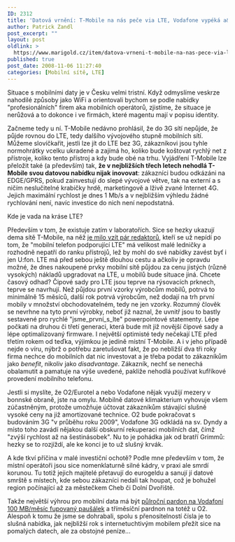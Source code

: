 ```yaml
---
ID: 2312
title: 'Datová vrnění: T-Mobile na nás peče via LTE, Vodafone vypéká a&nbsp;O2 vybulbává'
author: Patrick Zandl
post_excerpt: ""
layout: post
oldlink: >
  https://www.marigold.cz/item/datova-vrneni-t-mobile-na-nas-pece-via-lte-vodafone-vypeka-a-o2-vybulbava
published: true
post_date: 2008-11-06 11:27:40
categories: [Mobilní sítě, LTE]
---
```

Situace s mobilními daty je v Česku velmi tristní. Když odmyslíme veskrze nahodilé způsoby jako WiFi a orientovali bychom se podle nabídky "profesionálních" firem aka mobilních operátorů, zjistíme, že situace je nerůžová a to dokonce i ve firmách, které magentu mají v popisu identity. 

Začneme tedy u ní. T-Mobile nedávno prohlásil, že do 3G sítí nepůjde, že půjde rovnou do LTE, tedy dalšího vývojového stupně mobilních sítí. Můžeme slovíčkařit, jestli lze jít do LTE bez 3G, zákazníkovi jsou tyhle normohrátky vcelku ukradené a zajímá ho, koliko bude koštovat rychlý net z přístroje, koliko tento přístroj a kdy bude obé na trhu. Vyjádření T-Mobile lze přeložit také (a především) tak, <strong>že v nejbližších třech letech nehodlá T-Mobile svou datovou nabídku nijak inovovat</strong>: zákazníci budou odkázáni na EDGE/GPRS, pokud zainvestují do slepé vývojové větve, tak na externí a s ničím neslučitelné krabičky hrdě, marketingově a lživě zvané Internet 4G. Jejich maximální rychlost je dnes 1 Mb/s a v nejbližším výhledu žádné rychlování není, navíc investice do nich není nepodstatná. 

Kde je vada na kráse LTE? 

Především v tom, že existuje zatím v laboratořích. Sice se hezky ukazují dema sítě T-Mobile, na něž <a href="http://www.mobilmania.cz/Titulni-strana/Zkusili-jsme-LTE-aneb-50-megabitu-vzduchem/sc-21-a-1120620/default.aspx">je milo vzít pár redaktorů</a>, kteří se už nepídí po tom, že "mobilní telefon podporující LTE" má velikost malé ledničky a rozhodně nepatří do ranku přístrojů, lež by mohl do své nabídky zavést byť i jen U:fon. LTE má před sebou ještě dlouhou cestu a ačkoliv je opravdu možné, že dnes nakoupené prvky mobilní sítě půjdou za cenu jistých (různě vysokých) nákladů upgradovat na LTE, u mobilů bude situace jiná. Chcete časový odhad? Čipové sady pro LTE jsou teprve na rýsovacích prknech, teprve se navrhují. Než půjdou první vzorky výrobcům mobilů, potrvá to minimálně 15 měsíců, další rok potrvá výrobcům, než dodají na trh první mobily v množství obchodovatelném, tedy ne jen vzorky. Rozumný člověk se nevrhne na tyto první výrobky, neboť již naznal, že uvnitř jsou to bastly sestavené pro rychlé "jsme_první_s_lte" powerpointové statementy. Lépe počkati na druhou či třetí generaci, která bude mít již novější čipové sady a lépe optimalizovaný firmware. I největší optimisté tedy nečekají LTE před třetím rokem od teďka, výjimkou je jedině místní T-Mobile. A i v jeho případě nejde o víru, nýbrž o potřebu zaretušovat fakt, že po nebližší dva tři roky firma nechce do mobilních dat nic investovat a je třeba podat to zákazníkům jako <em>benefit</em>, nikoliv jako <em>disadvantage</em>. Zákazník, nechť se nenechá obalamutit a pamatuje na výše uvedené, pakliže nehodlá používat kufříkové provedení mobilního telefonu. 

Jestli si myslíte, že O2/Eurotel a nebo Vodafone nějak využijí mezery v bonnské obraně, jste na omylu. Mobilně datové klimakterium vyhovuje všem zúčastněným, protože umožňuje účtovat zákazníkům stávající slušně vysoké ceny na již amortizované technice. O2 bude pokračovat s budováním 3G "v průběhu roku 2009", Vodafone 3G odkládá na sv. Dyndy a místo toho zavádí nějakou další obskurní rekuperaci mobilních dat, čímž "zvýší rychlost až na šestinásobek". Nu to je pohádka jak od bratří Grimmů: hezky se to rozjíždí, ale ke konci je to už slušný krvák.  

A kde tkví příčina v malé investiční ochotě? Podle mne především v tom, že místní operátoři jsou sice nomenklaturně silné kádry, v praxi ale smrdí korunou. Tu totiž jejich majitelé přetavují do eurogeldu a sanují jí datové smrště s místech, kde sebou zákazníci nedali tak houpat, což je bohužel region počínající až za městečkem Cheb či Dolní Dvořiště. 

Takže největší výhrou pro mobilní data má být <a href="http://mobil.idnes.cz/vodafone-zrychli-prohlizeni-internetu-na-mobilu-na-pul-roku-jej-nabidne-zdarma-19b-/mob_operatori.asp?c=A081104_164756_mob_operatori_hro">půlroční pardon na Vodafoní 100 MB/měsíc fupovaný paušálek</a> a tříměsíční pardnon na totéž u O2. Alespoň k tomu že jsme se dohrabali, spolu s přenositelností čísla je to slušná nabídka, jak nejbližší rok s internetuchtivým mobilem přežít sice na pomalých datech, ale za obstojné peníze...